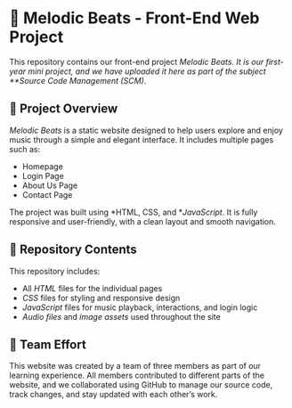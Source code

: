 # 🎵 Melodic Beats - Front-End Web Project

This repository contains our front-end project *Melodic Beats. It is our first-year mini project, and we have uploaded it here as part of the subject **Source Code Management (SCM)*.
## 📌 Project Overview

*Melodic Beats* is a static website designed to help users explore and enjoy music through a simple and elegant interface. It includes multiple pages such as:

- Homepage  
- Login Page   
- About Us Page  
- Contact Page

The project was built using *HTML, CSS, and **JavaScript*. It is fully responsive and user-friendly, with a clean layout and smooth navigation.
## 📁 Repository Contents

This repository includes:

- All *HTML* files for the individual pages  
- *CSS* files for styling and responsive design  
- *JavaScript* files for music playback, interactions, and login logic  
- *Audio files* and *image assets* used throughout the site  
## 👥 Team Effort

This website was created by a team of three members as part of our learning experience. All members contributed to different parts of the website, and we collaborated using GitHub to manage our source code, track changes, and stay updated with each other’s work.

